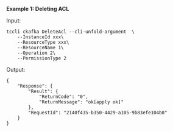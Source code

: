 **Example 1: Deleting ACL**



Input: 

```
tccli ckafka DeleteAcl --cli-unfold-argument  \
    --InstanceId xxx\
    --ResourceType xxx\
    --ResourceName 1\
    --Operation 2\
    --PermissionType 2
```

Output: 
```
{
    "Response": {
        "Result": {
            "ReturnCode": "0",
            "ReturnMessage": "ok[apply ok]"
        },
        "RequestId": "2140f435-b350-4429-a105-9b83efe104b0"
    }
}
```

